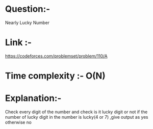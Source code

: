 # Question:- 
Nearly Lucky Number

# Link :- 
https://codeforces.com/problemset/problem/110/A

# Time complexity :- O(N)

# Explanation:-
Check every digit of the number and check is it lucky digit or not
if the number of lucky digit in the number is lucky(4 or 7) ,give output as 
yes otherwise no
